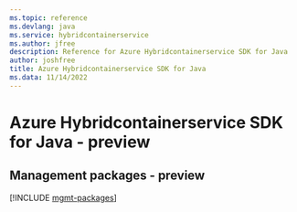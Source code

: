 ```yaml
---
ms.topic: reference
ms.devlang: java
ms.service: hybridcontainerservice
ms.author: jfree
description: Reference for Azure Hybridcontainerservice SDK for Java
author: joshfree
title: Azure Hybridcontainerservice SDK for Java
ms.data: 11/14/2022
---
```

# Azure Hybridcontainerservice SDK for Java - preview

## Management packages - preview
[!INCLUDE [mgmt-packages](hybridcontainerservice-mgmt-index.md)]